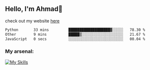 
## Hello, I'm Ahmad👋

check out my website [here](https://ahmadalwi.com/)

<!--START_SECTION:waka-->

```txt
Python       33 mins         ███████████████████▓░░░░░   78.30 %
Other        9 mins          █████▒░░░░░░░░░░░░░░░░░░░   21.67 %
JavaScript   0 secs          ░░░░░░░░░░░░░░░░░░░░░░░░░   00.04 %
```

<!--END_SECTION:waka-->

### My arsenal:

[![My Skills](https://skillicons.dev/icons?i=js,ts,py,go,react,nextjs,svelte,nodejs,django,tailwind,html,css,sass,firebase,mongodb,postgres,mysql,redis,git,github,docker,vscode,figma,godot)](https://skillicons.dev)
